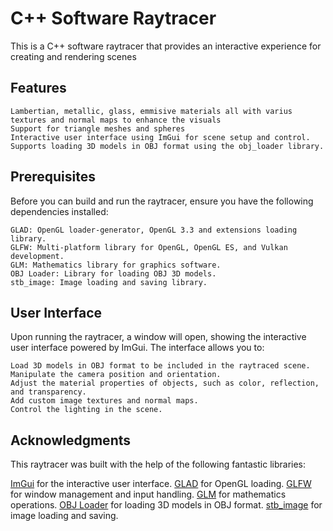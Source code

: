 # C++ Software Raytracer

This is a C++ software raytracer that provides an interactive experience for creating and rendering scenes
## Features

	Lambertian, metallic, glass, emmisive materials all with varius textures and normal maps to enhance the visuals
	Support for triangle meshes and spheres
	Interactive user interface using ImGui for scene setup and control.
	Supports loading 3D models in OBJ format using the obj_loader library.

## Prerequisites

Before you can build and run the raytracer, ensure you have the following dependencies installed:

	GLAD: OpenGL loader-generator, OpenGL 3.3 and extensions loading library.
	GLFW: Multi-platform library for OpenGL, OpenGL ES, and Vulkan development.
	GLM: Mathematics library for graphics software.
	OBJ Loader: Library for loading OBJ 3D models.
	stb_image: Image loading and saving library.

## User Interface

Upon running the raytracer, a window will open, showing the interactive user interface powered by ImGui. The interface allows you to:

	Load 3D models in OBJ format to be included in the raytraced scene.
	Manipulate the camera position and orientation.
	Adjust the material properties of objects, such as color, reflection, and transparency.
	Add custom image textures and normal maps.
	Control the lighting in the scene.

## Acknowledgments

This raytracer was built with the help of the following fantastic libraries:

[ImGui](https://github.com/ocornut/imgui) for the interactive user interface.
[GLAD](https://glad.dav1d.de/) for OpenGL loading.
[GLFW](https://www.glfw.org/) for window management and input handling.
[GLM](https://github.com/g-truc/glm) for mathematics operations.
[OBJ Loader](https://github.com/Bly7/OBJ-Loader) for loading 3D models in OBJ format.
[stb_image](https://github.com/nothings/stb) for image loading and saving.
